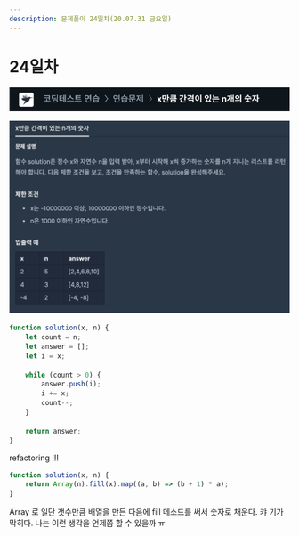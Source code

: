 ```yaml
---
description: 문제풀이 24일차(20.07.31 금요일)
---
```


# 24일차

![](../../.gitbook/assets/image%20%2889%29.png)

![](../../.gitbook/assets/image%20%2891%29.png)

```javascript
function solution(x, n) {
    let count = n;
    let answer = [];
    let i = x;
    
    while (count > 0) {
        answer.push(i);
        i += x;
        count--;
    }
    
    return answer;
}
```

refactoring !!!

```javascript
function solution(x, n) {
    return Array(n).fill(x).map((a, b) => (b + 1) * a);
}
```

Array 로 일단 갯수만큼 배열을 만든 다음에 fill 메소드를 써서 숫자로 채운다. 캬 기가막히다. 나는 이런 생각을 언제쯤 할 수 있을까 ㅠ

